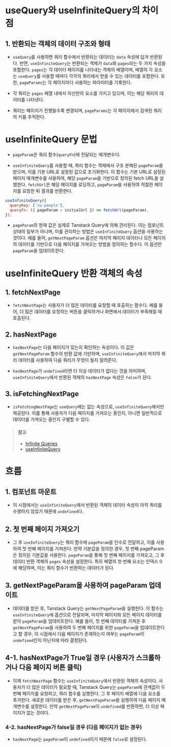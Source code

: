 # useQuery와 useInfiniteQuery의 차이점

## 1. 반환되는 객체의 데이터 구조와 형태

- `useQuery`를 사용하면 쿼리 함수에서 반환되는 데이터는 `data` 속성에 담겨 반환된다. 반면, `useInfiniteQuery`는 반환되는 객체가 `data`와 `pages`라는 두 가지 속성을 포함한다. `pages`는 각 데이터 페이지를 나타내는 객체의 배열이며, 배열의 각 요소는 `useQuery`를 사용할 때마다 각각의 쿼리에서 받을 수 있는 데이터를 포함한다. 또한, `pageParams`는 각 페이지마다 사용하는 파라미터를 기록한다.

- 각 쿼리는 `pages` 배열 내에서 자신만의 요소를 가지고 있으며, 이는 해당 쿼리의 데이터를 나타낸다.

- 쿼리는 페이지가 진행될수록 변경되며, `pageParams`는 각 페이지에서 검색된 쿼리의 키를 추적한다.

# useInfiniteQuery 문법

- `pageParam`은 쿼리 함수(`queryFn`)에 전달되는 매개변수다.

- `useInfiniteQuery`를 사용할 때, 쿼리 함수는 객체에서 구조 분해된 `pageParam`을 받으며, 이를 기본 URL로 설정된 값으로 초기화한다.
  이 함수는 기본 URL로 설정된 페이지 매개변수를 사용하여, 해당 `pageParam`을 기반으로 정의된 fetch URL을 실행한다. `fetchUrl`은 해당 페이지를 로딩하고, `pageParam`을 사용하여 적절한 페이지를 요청한 뒤 결과를 반환한다.

```javascript
useInfiniteQuery({
  queryKey: ['sw-people'],
  queryFn: ({ pageParam = initialUrl }) => fetchUrl(pageParam),
});
```

- `pageParam`의 현재 값은 실제로 Tanstack Query에 의해 관리된다. 이는 컴포넌트 상태의 일부가 아니며, 이를 관리하는 방법은 `useInfiniteQuery` 옵션을 사용하는 것이다. 예를 들어, `getNextPageParam` 옵션은 마지막 페이지 데이터나 모든 페이지의 데이터를 기반으로 다음 페이지를 가져오는 방법을 정의하는 함수다. 이 옵션은 `pageParam`을 업데이트한다.

# useInfiniteQuery 반환 객체의 속성

## 1. fetchNextPage

- `fetchNextPage`는 사용자가 더 많은 데이터를 요청할 때 호출하는 함수다. 예를 들어, 더 많은 데이터를 요청하는 버튼을 클릭하거나 화면에서 데이터가 부족해질 때 호출된다.

## 2. hasNextPage

- `hasNextPage`는 다음 페이지가 있는지 확인하는 속성이다. 이 값은 `getNextPageParam` 함수의 반환 값에 기반하며, `useInfiniteQuery`에서 마지막 쿼리 데이터를 사용하여 다음 쿼리가 무엇이 될지 알려준다.

- `hasNextPage`가 `undefined`라면 더 이상 데이터가 없다는 것을 의미하며, `useInfiniteQuery`에서 반환된 객체의 `hasNextPage` 속성은 `false`가 된다.

## 3. isFetchingNextPage

- `isFetchingNextPage`는 `useQuery`에는 없는 속성으로, `useInfiniteQuery`에서만 제공된다. 이를 통해 사용자가 다음 페이지를 가져오는 중인지, 아니면 일반적으로 데이터를 가져오는 중인지 구별할 수 있다.

> #### 참고
>
> - [Infinite Queries](https://tanstack.com/query/latest/docs/framework/react/guides/infinite-queries)
> - [useInfiniteQuery](https://tanstack.com/query/latest/docs/framework/react/reference/useInfiniteQuery)

# 흐름

## 1. 컴포넌트 마운트

- 이 시점에서는 `useInfiniteQuery`에서 반환된 객체의 데이터 속성이 아직 쿼리를 수행하지 않았기 때문에 `undefined`다.

## 2. 첫 번째 페이지 가져오기

- 그 후 `useInfiniteQuery`는 쿼리 함수에 `pageParam`을 인수로 전달하고, 이를 사용하여 첫 번째 페이지를 가져온다. 만약 기본값을 정의한 경우, 첫 번째 pageParam은 정의된 기본값을 사용한다. `pageParam`을 통해 첫 번째 페이지를 가져오고, 그 후 데이터 반환 객체의 `pages` 속성을 설정한다. 특히 배열의 첫 번째 요소는 인덱스 0에 해당하며, 이는 쿼리 함수가 반환하는 데이터가 된다.

## 3. getNextPageParam을 사용하여 pageParam 업데이트

- 데이터를 받은 후, Tanstack Query는 `getNextPageParam`을 실행한다. 이 함수는 `useInfiniteQuery`에 옵션으로 전달되며, 마지막 페이지와 모든 페이지 데이터를 받아 `pageParam`을 업데이트한다. 예를 들어, 첫 번째 데이터를 가져온 후 `getNextPageParam`을 사용하여 두 번째 페이지를 위한 `pageParam`을 업데이트한다고 할 경우, 이 시점에서 다음 페이지가 존재하는지 여부는 `pageParam`이 `undefined`인지 아닌지에 따라 결정된다.

## 4-1. hasNextPage가 True일 경우 (사용자가 스크롤하거나 다음 페이지 버튼 클릭)

- 이제 `fetchNextPage` 함수는 `useInfiniteQuery`에서 반환된 객체의 속성이다. 사용자가 더 많은 데이터가 필요할 때, Tanstack Query는 `pageParam`에 관계없이 두 번째 페이지를 요청하고, 쿼리 함수를 실행한다. 그 후 페이지 배열에 다음 요소를 추가한다. 새로운 데이터를 받은 후, `getNextPageParam`을 실행하여 다음 페이지 매개변수를 설정한다. 만약 `getNextPageParam`이 `undefined`를 반환하면, 더 이상 페이지가 없는 것이다.

### 4-2. hasNextPage가 false일 경우 (다음 페이지가 없는 경우)

- `hasNextPage`는 `pageParam`이 `undefined`이기 때문에 `false`로 설정된다.
